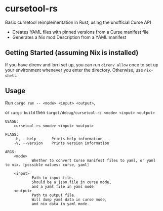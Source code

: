 # cursetool-rs
Basic cursetool reimplementation in Rust, using the unofficial Curse API

 - Creates YAML files with pinned versions from a Curse manifest file
  - Generates a Nix mod Description from a YAML manifest

## Getting Started (assuming Nix is installed)
If you have direnv and lorri set up, you can run `direnv allow` once to set up your environment whenever you enter the directory. Otherwise, use `nix-shell`.

## Usage

Run `cargo run -- <mode> <input> <output>`,

or `cargo build` then `target/debug/cursetool-rs <mode> <input> <output>`
```
USAGE:
    cursetool-rs <mode> <input> <output>

FLAGS:
    -h, --help       Prints help information
    -V, --version    Prints version information

ARGS:
    <mode>
            Whether to convert Curse manifest files to yaml, or yaml to nix. [possible values: curse, yaml]

    <input>
            Path to input file.
            Should be a json file in curse mode,
            and a yaml file in yaml mode
    <output>
            Path to output file.
            Will dump yaml data in curse mode,
            and nix data in yaml mode.
```
